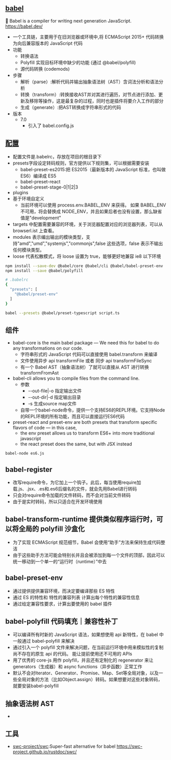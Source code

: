 ## [babel](https://github.com/babel/babel)

🐠 Babel is a compiler for writing next generation JavaScript.  https://babel.dev/

* 一个工具链，主要用于在旧浏览器或环境中,将 ECMAScript 2015+ 代码转换为向后兼容版本的 JavaScript 代码
* 功能
    - 转换语法
    - Polyfill 实现目标环境中缺少的功能 (通过 @babel/polyfill)
    - 源代码转换 (codemods)
* 步骤
  - 解析（parse）:解析代码并输出抽象语法树（AST）含词法分析和语法分析
  - 转换（transform）:转换接收AST并对其进行遍历，对节点进行添加、更新及移除等操作，这是最复杂的过程，同时也是插件将要介入工作的部分
  - 生成（generate）:把AST转换成字符串形式的代码
* 版本
  - 7.0
    + 引入了 babel.config.js

## [配置](https://babeljs.io/setup#installation)

* 配置文件是.babelrc，存放在项目的根目录下
* presets字段设定转码规则，官方提供以下规则集，可以根据需要安装
  - babel-preset-es2015:把 ES2015（最新版本的 JavaScript 标准，也叫做 ES6）编译成 ES5
  - babel-preset-react
  - babel-preset-stage-0|1|2|3
* plugins
* 基于环境自定义
  - 当前环境可以使用 process.env.BABEL_ENV 来获得。 如果 BABEL_ENV 不可用，将会替换成 NODE_ENV，并且如果后者也没有设置，那么缺省值是"development"
* targets 中配置需要兼容的环境，关于浏览器配置对应的浏览器列表，可以从 browserl.ist 上查看。
* modules 表示编出输出的模块类型，支持"amd","umd","systemjs","commonjs",false 这些选项，false 表示不输出任何模块类型。
* loose 代表松散模式，将 loose 设置为 true，能够更好地兼容 ie8 以下环境

```sh
npm install --save-dev @babel/core @babel/cli @babel/babel-preset-env
npm install --save @babel/polyfill

# .babelrc
{
  "presets": [
    "@babel/preset-env"
  ]
}

babel --presets @babel/preset-typescript script.ts
```

## 组件

* babel-core is the main babel package — We need this for babel to do any transformations on our code.
  - 字符串形式的 JavaScript 代码可以直接使用 babel.transform 来编译
  - 文件使用异步 api transformFile 或者 同步 api transformFileSync
  - 有一个 Babel AST（抽象语法树）了就可以直接从 AST 进行转换 transformFromAst
* babel-cli allows you to compile files from the command line.
  - 参数
    + --out-file|-o 指定输出文件
    + --out-dir|-d 指定输出目录
    + -s  生成source map文件
  - 自带一个babel-node命令，提供一个支持ES6的REPL环境。它支持Node的REPL环境的所有功能，而且可以直接运行ES6代码
* preset-react and preset-env are both presets that transform specific flavors of code — in this case,
    - the env preset allows us to transform ES6+ into more traditional javascript
    - the react preset does the same, but with JSX instead

```sh
babel-node es6.js
```

## babel-register

* 改写require命令，为它加上一个钩子。此后，每当使用require加载.js、.jsx、.es和.es6后缀名的文件，就会先用Babel进行转码
* 只会对require命令加载的文件转码，而不会对当前文件转码
* 由于是实时转码，所以只适合在开发环境使用

## babel-transform-runtime 提供类似程序运行时，可以将全局的 polyfill 沙盒化

* 为了实现 ECMAScript 规范细节，Babel 会使用“助手”方法来保持生成代码整洁
* 由于这些助手方法可能会特别长并且会被添加到每一个文件的顶部，因此可以统一移动到一个单一的“运行时（runtime）”中去

## babel-preset-env

* 通过提供提供兼容环境，而决定要编译那些 ES 特性
* 通过 ES 的特性和 特性的兼容列表 计算出每个特性的兼容性信息
* 通过给定兼容性要求，计算出要使用的 babel 插件

## babel-polyfill 代码填充｜兼容性补丁

* 可以编译所有时新的 JavaScript 语法，如果想使用 api 新特性，在 babel 中一般通过 babel-polyfill 来解决
* 通过引入一个 polyfill 文件来解决问题，在当前运行环境中用来模拟性的复制尚不存在的原生 api 的代码。 能让提前使用还不可用的 APIs
* 用了优秀的 core-js 用作 polyfill，并且还有定制化的 regenerator 来让 generators（生成器）和 async functions（异步函数）正常工作
* 默认不会对Iterator、Generator、Promise、Map、Set等全局对象，以及一些全局对象的方法（比如Object.assign）转码。如果想要对这些对象转码，就要安装babel-polyfill

## 抽象语法树 AST

*

## 工具

* [swc-project/swc](https://github.com/swc-project/swc):Super-fast alternative for babel https://swc-project.github.io/rustdoc/swc/
